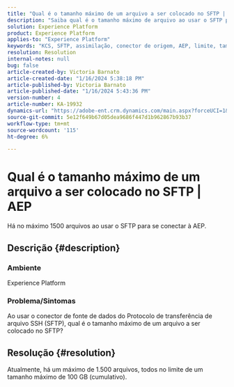 ```yaml
---
title: "Qual é o tamanho máximo de um arquivo a ser colocado no SFTP | AEP"
description: "Saiba qual é o tamanho máximo de arquivo ao usar o SFTP para se conectar à AEP."
solution: Experience Platform
product: Experience Platform
applies-to: "Experience Platform"
keywords: "KCS, SFTP, assimilação, conector de origem, AEP, limite, tamanho"
resolution: Resolution
internal-notes: null
bug: false
article-created-by: Victoria Barnato
article-created-date: "1/16/2024 5:38:18 PM"
article-published-by: Victoria Barnato
article-published-date: "1/16/2024 5:43:36 PM"
version-number: 4
article-number: KA-19932
dynamics-url: "https://adobe-ent.crm.dynamics.com/main.aspx?forceUCI=1&pagetype=entityrecord&etn=knowledgearticle&id=a0794a08-96b4-ee11-a569-6045bd006704"
source-git-commit: 5e12f649b67d05dea9686f447d1b962867b93b37
workflow-type: tm+mt
source-wordcount: '115'
ht-degree: 6%

---
```


# Qual é o tamanho máximo de um arquivo a ser colocado no SFTP | AEP


Há no máximo 1500 arquivos ao usar o SFTP para se conectar à AEP.

## Descrição {#description}


### <b>Ambiente</b>

Experience Platform



### <b>Problema/Sintomas</b>

Ao usar o conector de fonte de dados do Protocolo de transferência de arquivo SSH (SFTP), qual é o tamanho máximo de um arquivo a ser colocado no SFTP?


## Resolução {#resolution}

Atualmente, há um máximo de 1.500 arquivos, todos no limite de um tamanho máximo de 100 GB (cumulativo).